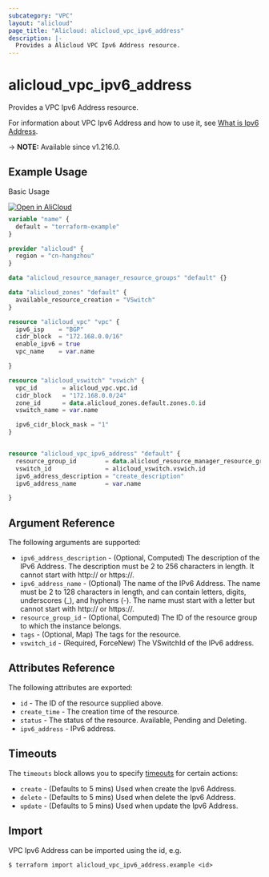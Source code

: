 ```yaml
---
subcategory: "VPC"
layout: "alicloud"
page_title: "Alicloud: alicloud_vpc_ipv6_address"
description: |-
  Provides a Alicloud VPC Ipv6 Address resource.
---
```


# alicloud_vpc_ipv6_address

Provides a VPC Ipv6 Address resource. 

For information about VPC Ipv6 Address and how to use it, see [What is Ipv6 Address](https://next.api.alibabacloud.com/document/Vpc/2016-04-28/AllocateIpv6Address).

-> **NOTE:** Available since v1.216.0.

## Example Usage

Basic Usage

<div style="display: block;margin-bottom: 40px;"><div class="oics-button" style="float: right;position: absolute;margin-bottom: 10px;">
  <a href="https://api.aliyun.com/api-tools/terraform?resource=alicloud_vpc_ipv6_address&exampleId=c9582809-2e3d-7803-c6d4-a671c13f0148fcf0355d&activeTab=example&spm=docs.r.vpc_ipv6_address.0.c95828092e&intl_lang=EN_US" target="_blank">
    <img alt="Open in AliCloud" src="https://img.alicdn.com/imgextra/i1/O1CN01hjjqXv1uYUlY56FyX_!!6000000006049-55-tps-254-36.svg" style="max-height: 44px; max-width: 100%;">
  </a>
</div></div>

```terraform
variable "name" {
  default = "terraform-example"
}

provider "alicloud" {
  region = "cn-hangzhou"
}

data "alicloud_resource_manager_resource_groups" "default" {}

data "alicloud_zones" "default" {
  available_resource_creation = "VSwitch"
}

resource "alicloud_vpc" "vpc" {
  ipv6_isp    = "BGP"
  cidr_block  = "172.168.0.0/16"
  enable_ipv6 = true
  vpc_name    = var.name

}

resource "alicloud_vswitch" "vswich" {
  vpc_id       = alicloud_vpc.vpc.id
  cidr_block   = "172.168.0.0/24"
  zone_id      = data.alicloud_zones.default.zones.0.id
  vswitch_name = var.name

  ipv6_cidr_block_mask = "1"
}


resource "alicloud_vpc_ipv6_address" "default" {
  resource_group_id        = data.alicloud_resource_manager_resource_groups.default.ids.0
  vswitch_id               = alicloud_vswitch.vswich.id
  ipv6_address_description = "create_description"
  ipv6_address_name        = var.name

}
```

## Argument Reference

The following arguments are supported:
* `ipv6_address_description` - (Optional, Computed) The description of the IPv6 Address. The description must be 2 to 256 characters in length. It cannot start with http:// or https://.
* `ipv6_address_name` - (Optional) The name of the IPv6 Address. The name must be 2 to 128 characters in length, and can contain letters, digits, underscores (_), and hyphens (-). The name must start with a letter but cannot start with http:// or https://.
* `resource_group_id` - (Optional, Computed) The ID of the resource group to which the instance belongs.
* `tags` - (Optional, Map) The tags for the resource.
* `vswitch_id` - (Required, ForceNew) The VSwitchId of the IPv6 address.

## Attributes Reference

The following attributes are exported:
* `id` - The ID of the resource supplied above.
* `create_time` - The creation time of the resource.
* `status` - The status of the resource.  Available, Pending and Deleting.
* `ipv6_address` - IPv6 address.

## Timeouts

The `timeouts` block allows you to specify [timeouts](https://www.terraform.io/docs/configuration-0-11/resources.html#timeouts) for certain actions:
* `create` - (Defaults to 5 mins) Used when create the Ipv6 Address.
* `delete` - (Defaults to 5 mins) Used when delete the Ipv6 Address.
* `update` - (Defaults to 5 mins) Used when update the Ipv6 Address.

## Import

VPC Ipv6 Address can be imported using the id, e.g.

```shell
$ terraform import alicloud_vpc_ipv6_address.example <id>
```